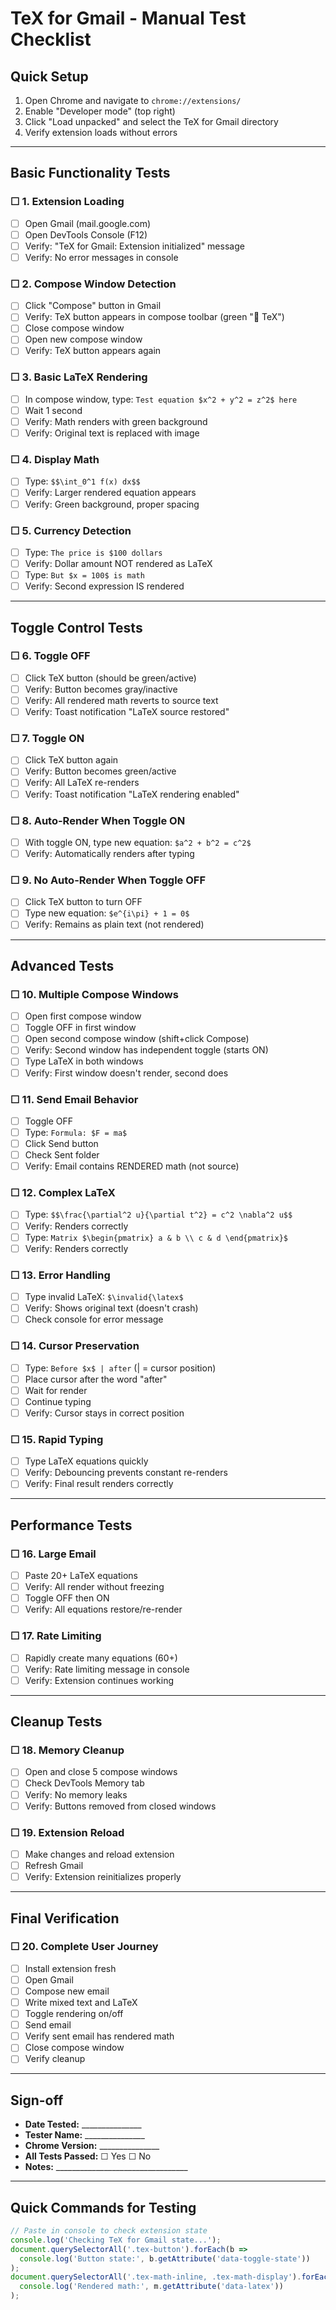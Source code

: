 # TeX for Gmail - Manual Test Checklist

## Quick Setup
1. Open Chrome and navigate to `chrome://extensions/`
2. Enable "Developer mode" (top right)
3. Click "Load unpacked" and select the TeX for Gmail directory
4. Verify extension loads without errors

---

## Basic Functionality Tests

### ☐ 1. Extension Loading
- [ ] Open Gmail (mail.google.com)
- [ ] Open DevTools Console (F12)
- [ ] Verify: "TeX for Gmail: Extension initialized" message
- [ ] Verify: No error messages in console

### ☐ 2. Compose Window Detection
- [ ] Click "Compose" button in Gmail
- [ ] Verify: TeX button appears in compose toolbar (green "📐 TeX")
- [ ] Close compose window
- [ ] Open new compose window
- [ ] Verify: TeX button appears again

### ☐ 3. Basic LaTeX Rendering
- [ ] In compose window, type: `Test equation $x^2 + y^2 = z^2$ here`
- [ ] Wait 1 second
- [ ] Verify: Math renders with green background
- [ ] Verify: Original text is replaced with image

### ☐ 4. Display Math
- [ ] Type: `$$\int_0^1 f(x) dx$$`
- [ ] Verify: Larger rendered equation appears
- [ ] Verify: Green background, proper spacing

### ☐ 5. Currency Detection
- [ ] Type: `The price is $100 dollars`
- [ ] Verify: Dollar amount NOT rendered as LaTeX
- [ ] Type: `But $x = 100$ is math`
- [ ] Verify: Second expression IS rendered

---

## Toggle Control Tests

### ☐ 6. Toggle OFF
- [ ] Click TeX button (should be green/active)
- [ ] Verify: Button becomes gray/inactive
- [ ] Verify: All rendered math reverts to source text
- [ ] Verify: Toast notification "LaTeX source restored"

### ☐ 7. Toggle ON
- [ ] Click TeX button again
- [ ] Verify: Button becomes green/active
- [ ] Verify: All LaTeX re-renders
- [ ] Verify: Toast notification "LaTeX rendering enabled"

### ☐ 8. Auto-Render When Toggle ON
- [ ] With toggle ON, type new equation: `$a^2 + b^2 = c^2$`
- [ ] Verify: Automatically renders after typing

### ☐ 9. No Auto-Render When Toggle OFF
- [ ] Click TeX button to turn OFF
- [ ] Type new equation: `$e^{i\pi} + 1 = 0$`
- [ ] Verify: Remains as plain text (not rendered)

---

## Advanced Tests

### ☐ 10. Multiple Compose Windows
- [ ] Open first compose window
- [ ] Toggle OFF in first window
- [ ] Open second compose window (shift+click Compose)
- [ ] Verify: Second window has independent toggle (starts ON)
- [ ] Type LaTeX in both windows
- [ ] Verify: First window doesn't render, second does

### ☐ 11. Send Email Behavior
- [ ] Toggle OFF
- [ ] Type: `Formula: $F = ma$`
- [ ] Click Send button
- [ ] Check Sent folder
- [ ] Verify: Email contains RENDERED math (not source)

### ☐ 12. Complex LaTeX
- [ ] Type: `$$\frac{\partial^2 u}{\partial t^2} = c^2 \nabla^2 u$$`
- [ ] Verify: Renders correctly
- [ ] Type: `Matrix $\begin{pmatrix} a & b \\ c & d \end{pmatrix}$`
- [ ] Verify: Renders correctly

### ☐ 13. Error Handling
- [ ] Type invalid LaTeX: `$\invalid{\latex$`
- [ ] Verify: Shows original text (doesn't crash)
- [ ] Check console for error message

### ☐ 14. Cursor Preservation
- [ ] Type: `Before $x$ | after` (| = cursor position)
- [ ] Place cursor after the word "after"
- [ ] Wait for render
- [ ] Continue typing
- [ ] Verify: Cursor stays in correct position

### ☐ 15. Rapid Typing
- [ ] Type LaTeX equations quickly
- [ ] Verify: Debouncing prevents constant re-renders
- [ ] Verify: Final result renders correctly

---

## Performance Tests

### ☐ 16. Large Email
- [ ] Paste 20+ LaTeX equations
- [ ] Verify: All render without freezing
- [ ] Toggle OFF then ON
- [ ] Verify: All equations restore/re-render

### ☐ 17. Rate Limiting
- [ ] Rapidly create many equations (60+)
- [ ] Verify: Rate limiting message in console
- [ ] Verify: Extension continues working

---

## Cleanup Tests

### ☐ 18. Memory Cleanup
- [ ] Open and close 5 compose windows
- [ ] Check DevTools Memory tab
- [ ] Verify: No memory leaks
- [ ] Verify: Buttons removed from closed windows

### ☐ 19. Extension Reload
- [ ] Make changes and reload extension
- [ ] Refresh Gmail
- [ ] Verify: Extension reinitializes properly

---

## Final Verification

### ☐ 20. Complete User Journey
- [ ] Install extension fresh
- [ ] Open Gmail
- [ ] Compose new email
- [ ] Write mixed text and LaTeX
- [ ] Toggle rendering on/off
- [ ] Send email
- [ ] Verify sent email has rendered math
- [ ] Close compose window
- [ ] Verify cleanup

---

## Sign-off

- **Date Tested:** _______________
- **Tester Name:** _______________
- **Chrome Version:** _______________
- **All Tests Passed:** ☐ Yes ☐ No
- **Notes:** _________________________________

---

## Quick Commands for Testing

```javascript
// Paste in console to check extension state
console.log('Checking TeX for Gmail state...');
document.querySelectorAll('.tex-button').forEach(b => 
  console.log('Button state:', b.getAttribute('data-toggle-state'))
);
document.querySelectorAll('.tex-math-inline, .tex-math-display').forEach(m => 
  console.log('Rendered math:', m.getAttribute('data-latex'))
);
```